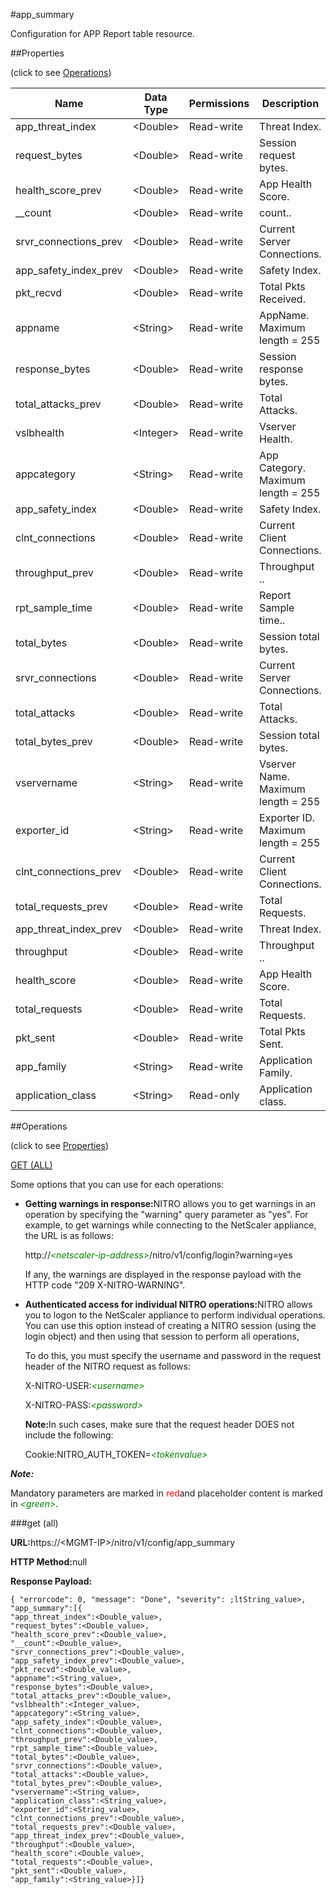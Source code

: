 #app_summary

Configuration for APP Report table resource.


##Properties 
<span>(click to see [Operations](#opera))</span>


<table><thead><tr><th>Name</th><th>Data Type</th><th>Permissions</th><th>Description</th></tr></thead><tbody><tr><td>app_threat_index</td><td>&lt;Double></td><td>Read-write</td><td>Threat Index.</td></tr><tr><td>request_bytes</td><td>&lt;Double></td><td>Read-write</td><td>Session request bytes.</td></tr><tr><td>health_score_prev</td><td>&lt;Double></td><td>Read-write</td><td>App Health Score.</td></tr><tr><td>__count</td><td>&lt;Double></td><td>Read-write</td><td>count..</td></tr><tr><td>srvr_connections_prev</td><td>&lt;Double></td><td>Read-write</td><td>Current Server Connections.</td></tr><tr><td>app_safety_index_prev</td><td>&lt;Double></td><td>Read-write</td><td>Safety Index.</td></tr><tr><td>pkt_recvd</td><td>&lt;Double></td><td>Read-write</td><td>Total Pkts Received.</td></tr><tr><td>appname</td><td>&lt;String></td><td>Read-write</td><td>AppName.<br>Maximum length = 255</td></tr><tr><td>response_bytes</td><td>&lt;Double></td><td>Read-write</td><td>Session response bytes.</td></tr><tr><td>total_attacks_prev</td><td>&lt;Double></td><td>Read-write</td><td>Total Attacks.</td></tr><tr><td>vslbhealth</td><td>&lt;Integer></td><td>Read-write</td><td>Vserver Health.</td></tr><tr><td>appcategory</td><td>&lt;String></td><td>Read-write</td><td>App Category.<br>Maximum length = 255</td></tr><tr><td>app_safety_index</td><td>&lt;Double></td><td>Read-write</td><td>Safety Index.</td></tr><tr><td>clnt_connections</td><td>&lt;Double></td><td>Read-write</td><td>Current Client Connections.</td></tr><tr><td>throughput_prev</td><td>&lt;Double></td><td>Read-write</td><td>Throughput ..</td></tr><tr><td>rpt_sample_time</td><td>&lt;Double></td><td>Read-write</td><td>Report Sample time..</td></tr><tr><td>total_bytes</td><td>&lt;Double></td><td>Read-write</td><td>Session total bytes.</td></tr><tr><td>srvr_connections</td><td>&lt;Double></td><td>Read-write</td><td>Current Server Connections.</td></tr><tr><td>total_attacks</td><td>&lt;Double></td><td>Read-write</td><td>Total Attacks.</td></tr><tr><td>total_bytes_prev</td><td>&lt;Double></td><td>Read-write</td><td>Session total bytes.</td></tr><tr><td>vservername</td><td>&lt;String></td><td>Read-write</td><td>Vserver Name.<br>Maximum length = 255</td></tr><tr><td>exporter_id</td><td>&lt;String></td><td>Read-write</td><td>Exporter ID.<br>Maximum length = 255</td></tr><tr><td>clnt_connections_prev</td><td>&lt;Double></td><td>Read-write</td><td>Current Client Connections.</td></tr><tr><td>total_requests_prev</td><td>&lt;Double></td><td>Read-write</td><td>Total Requests.</td></tr><tr><td>app_threat_index_prev</td><td>&lt;Double></td><td>Read-write</td><td>Threat Index.</td></tr><tr><td>throughput</td><td>&lt;Double></td><td>Read-write</td><td>Throughput ..</td></tr><tr><td>health_score</td><td>&lt;Double></td><td>Read-write</td><td>App Health Score.</td></tr><tr><td>total_requests</td><td>&lt;Double></td><td>Read-write</td><td>Total Requests.</td></tr><tr><td>pkt_sent</td><td>&lt;Double></td><td>Read-write</td><td>Total Pkts Sent.</td></tr><tr><td>app_family</td><td>&lt;String></td><td>Read-write</td><td>Application Family.</td></tr><tr><td>application_class</td><td>&lt;String></td><td>Read-only</td><td>Application class.</td></tr></tbody></table>
##Operations 
<span>(click to see [Properties](#prope))</span>


[GET (ALL)](#get-)


Some options that you can use for each operations:
<ul><li><p><b>Getting warnings in response:</b>NITRO allows you to get warnings in an operation by specifying the "warning" query parameter as "yes". For example, to get warnings while connecting to the NetScaler appliance, the URL is as follows:</p><p>http://<span style="color:green;font-style:italic;">&lt;netscaler-ip-address&gt;</span>/nitro/v1/config/login?warning=yes</p><p>If any, the warnings are displayed in the response payload with the HTTP code "209 X-NITRO-WARNING".</p></li><li><p><b>Authenticated access for individual NITRO operations:</b>NITRO allows you to logon to the NetScaler appliance to perform individual operations. You can use this option instead of creating a NITRO session (using the login object) and then using that session to perform all operations,</p><p>To do this, you must specify the username and password in the request header of the NITRO request as follows:</p><p>X-NITRO-USER:<span style="color:green;font-style:italic;">&lt;username&gt;</span></p><p>X-NITRO-PASS:<span style="color:green;font-style:italic;">&lt;password&gt;</span></p><p><b>Note:</b>In such cases, make sure that the request header DOES not include the following:</p><p>Cookie:NITRO_AUTH_TOKEN=<span style="color:green;font-style:italic;">&lt;tokenvalue&gt;</span></p></li></ul>



***Note:*** 
Mandatory parameters are marked in <span style="color:#FF0000;">red</span>and placeholder content is marked in <span style="color:green;font-style:italic">&lt;green&gt;</span>.

###get (all)



<b>URL:</b>https://&lt;MGMT-IP&gt;/nitro/v1/config/app_summary
<b>HTTP Method:</b>null
<b>Response Payload: </b>```{ "errorcode": 0, "message": "Done", "severity": ;ltString_value>, "app_summary":[{"app_threat_index":<Double_value>,"request_bytes":<Double_value>,"health_score_prev":<Double_value>,"__count":<Double_value>,"srvr_connections_prev":<Double_value>,"app_safety_index_prev":<Double_value>,"pkt_recvd":<Double_value>,"appname":<String_value>,"response_bytes":<Double_value>,"total_attacks_prev":<Double_value>,"vslbhealth":<Integer_value>,"appcategory":<String_value>,"app_safety_index":<Double_value>,"clnt_connections":<Double_value>,"throughput_prev":<Double_value>,"rpt_sample_time":<Double_value>,"total_bytes":<Double_value>,"srvr_connections":<Double_value>,"total_attacks":<Double_value>,"total_bytes_prev":<Double_value>,"vservername":<String_value>,"application_class":<String_value>,"exporter_id":<String_value>,"clnt_connections_prev":<Double_value>,"total_requests_prev":<Double_value>,"app_threat_index_prev":<Double_value>,"throughput":<Double_value>,"health_score":<Double_value>,"total_requests":<Double_value>,"pkt_sent":<Double_value>,"app_family":<String_value>}]}```



